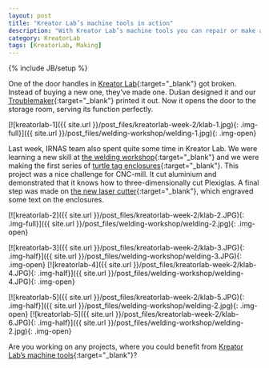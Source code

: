 ```yaml
---
layout: post
title: "Kreator Lab’s machine tools in action"
description: "With Kreator Lab’s machine tools you can repair or make almost anything."
category: KreatorLab
tags: [KreatorLab, Making]
---
```

{% include JB/setup %}


One of the door handles in [Kreator Lab](http://www.kreatorlab.si/){:target="_blank"} got broken. Instead of buying a new one, they’ve made one. Dušan designed it  and our [Troublemaker](http://irnas.eu/services.html){:target="_blank"} printed it out. Now it opens the door to the storage room, serving its function perfectly.

[![kreatorlab-1]({{ site.url }}/post_files/kreatorlab-week-2/klab-1.jpg){: .img-full}]({{ site.url }}/post_files/welding-workshop/welding-1.jpg){: .img-open}

Last week, IRNAS team also spent quite some time in Kreator Lab. We were learning a new skill at [the welding workshop](http://irnas.eu/other%20projects/2016/01/15/welding-workshop/){:target="_blank"} and we were making the first series of [turtle tag enclosures](http://irnas.eu/other%20projects/2016/01/14/turtle-tag-enclosure/){:target="_blank"}. This project was a nice challenge for CNC-mill. It cut aluminium and demonstrated that it knows how to three-dimensionally cut Plexiglas. A final step was made on [the new laser cutter](http://irnas.eu/irnas/2016/01/01/new-machine-in-the-house/){:target="_blank"}, which engraved some text on the enclosures.

[![kreatorlab-2]({{ site.url }}/post_files/kreatorlab-week-2/klab-2.JPG){: .img-full}]({{ site.url }}/post_files/welding-workshop/welding-2.jpg){: .img-open}

[![kreatorlab-3]({{ site.url }}/post_files/kreatorlab-week-2/klab-3.JPG){: .img-half}]({{ site.url }}/post_files/welding-workshop/welding-3.JPG){: .img-open}
[![kreatorlab-4]({{ site.url }}/post_files/kreatorlab-week-2/klab-4.JPG){: .img-half}]({{ site.url }}/post_files/welding-workshop/welding-4.JPG){: .img-open}

[![kreatorlab-5]({{ site.url }}/post_files/kreatorlab-week-2/klab-5.JPG){: .img-half}]({{ site.url }}/post_files/welding-workshop/welding-2.jpg){: .img-open}
[![kreatorlab-5]({{ site.url }}/post_files/kreatorlab-week-2/klab-6.JPG){: .img-half}]({{ site.url }}/post_files/welding-workshop/welding-2.jpg){: .img-open}

Are you working on any projects, where you could benefit from [Kreator Lab’s machine tools](http://www.kreatorlab.si/oprema/){:target="_blank"}?
